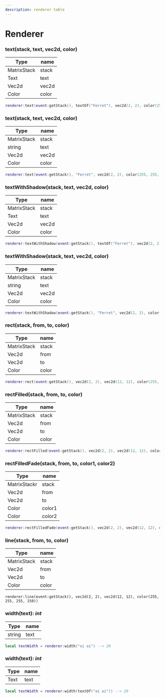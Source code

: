```yaml
---
description: renderer table
---
```


# Renderer

### text(stack, text, vec2d, color)

| Type        | name  |
| ----------- | ----- |
| MatrixStack | stack |
| Text        | text  |
| Vec2d       | vec2d |
| Color       | color |

```lua
renderer:text(event:getStack(), textOf("Ferret"), vec2d(2, 2), color(255, 255, 255, 255))
```

### text(stack, text, vec2d, color)

| Type        | name  |
| ----------- | ----- |
| MatrixStack | stack |
| string      | text  |
| Vec2d       | vec2d |
| Color       | color |

```lua
renderer:text(event:getStack(), "Ferret", vec2d(2, 2), color(255, 255, 255, 255))
```

### textWithShadow(stack, text, vec2d, color)

| Type        | name  |
| ----------- | ----- |
| MatrixStack | stack |
| Text        | text  |
| Vec2d       | vec2d |
| Color       | color |

```lua
renderer:textWithShadow(event:getStack(), textOf("Ferret"), vec2d(2, 2), color(255, 255, 255, 255))
```

### textWithShadow(stack, text, vec2d, color)

| Type        | name  |
| ----------- | ----- |
| MatrixStack | stack |
| string      | text  |
| Vec2d       | vec2d |
| Color       | color |

```lua
renderer:textWithShadow(event:getStack(), "Ferret", vec2d(2, 2), color(255, 255, 255, 255))
```

### rect(stack, from, to, color)

| Type        | name  |
| ----------- | ----- |
| MatrixStack | stack |
| Vec2d       | from  |
| Vec2d       | to    |
| Color       | color |

```lua
renderer:rect(event:getStack(), vec2d(2, 2), vec2d(12, 12), color(255, 255, 255, 255))
```

### rectFilled(stack, from, to, color)

| Type        | name  |
| ----------- | ----- |
| MatrixStack | stack |
| Vec2d       | from  |
| Vec2d       | to    |
| Color       | color |

```lua
renderer:rectFilled(event:getStack(), vec2d(2, 2), vec2d(12, 12), color(255, 255, 255, 150))
```

### rectFilledFade(stack, from, to, color1, color2)

| Type         | name   |
| ------------ | ------ |
| MatrixStackr | stack  |
| Vec2d        | from   |
| Vec2d        | to     |
| Color        | color1 |
| Color        | color2 |

```lua
renderer:rectFilledFade(event:getStack(), vec2d(2, 2), vec2d(12, 12), color(255, 0, 0, 150), color(0, 0, 255, 150))
```

### line(stack, from, to, color)

| Type        | name  |
| ----------- | ----- |
| MatrixStack | stack |
| Vec2d       | from  |
| Vec2d       | to    |
| Color       | color |

```
renderer:line(event:getStack(), vec2d(2, 2), vec2d(12, 12), color(255, 255, 255, 150))
```

### width(text): _int_

| Type   | name |
| ------ | ---- |
| string | text |

```lua
local textWidth = renderer:width("oi oi") --> 20
```

### width(text): _int_

| Type | name |
| ---- | ---- |
| Text | text |

```lua
local textWidth = renderer:width(textOf("oi oi")) --> 20
```

